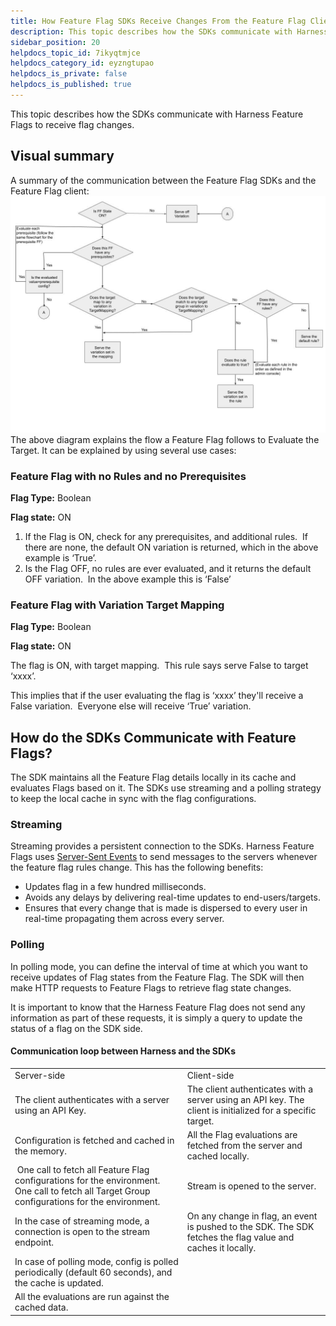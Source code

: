 ```yaml
---
title: How Feature Flag SDKs Receive Changes From the Feature Flag Client
description: This topic describes how the SDKs communicate with Harness Feature Flags to receive flag changes.
sidebar_position: 20
helpdocs_topic_id: 7ikyqtmjce
helpdocs_category_id: eyzngtupao
helpdocs_is_private: false
helpdocs_is_published: true
---
```


This topic describes how the SDKs communicate with Harness Feature Flags to receive flag changes.

## Visual summary

A summary of the communication between the Feature Flag SDKs and the Feature Flag client: 
![A flow chart showing the communication strategy between Feature Flag SDKs and the Feature Flag Client.](./static/2-communication-sdks-harness-feature-flags-01.jpeg)The above diagram explains the flow a Feature Flag follows to Evaluate the Target. It can be explained by using several use cases:

### Feature Flag with no Rules and no Prerequisites

**Flag Type:** Boolean

**Flag state:** ON

1. If the Flag is ON, check for any prerequisites, and additional rules.  If there are none, the default ON variation is returned, which in the above example is ‘True’.
2. Is the Flag OFF, no rules are ever evaluated, and it returns the default OFF variation.  In the above example this is ‘False’

### Feature Flag with Variation Target Mapping

**Flag Type:** Boolean

**Flag state:** ON

The flag is ON, with target mapping.  This rule says serve False to target ‘xxxx’. 

This implies that if the user evaluating the flag is ‘xxxx’ they'll receive a False variation.  Everyone else will receive ‘True’ variation.

## How do the SDKs Communicate with Feature Flags?

The SDK maintains all the Feature Flag details locally in its cache and evaluates Flags based on it. The SDKs use streaming and a polling strategy to keep the local cache in sync with the flag configurations.

### Streaming

Streaming provides a persistent connection to the SDKs. Harness Feature Flags uses [Server-Sent Events](https://en.wikipedia.org/wiki/Server-sent_events) to send messages to the servers whenever the feature flag rules change. This has the following benefits:

* Updates flag in a few hundred milliseconds.
* Avoids any delays by delivering real-time updates to end-users/targets.
* Ensures that every change that is made is dispersed to every user in real-time propagating them across every server.

### Polling

In polling mode, you can define the interval of time at which you want to receive updates of Flag states from the Feature Flag. The SDK will then make HTTP requests to Feature Flags to retrieve flag state changes.

It is important to know that the Harness Feature Flag does not send any information as part of these requests, it is simply a query to update the status of a flag on the SDK side.

#### Communication loop between Harness and the SDKs



|  |  |
| --- | --- |
| Server-side | Client-side |
| The client authenticates with a server using an API Key. | The client authenticates with a server using an API key. The client is initialized for a specific target. |
| Configuration is fetched and cached in the memory. | All the Flag evaluations are fetched from the server and cached locally. |
| One call to fetch all Feature Flag configurations for the environment. One call to fetch all Target Group configurations for the environment.  | Stream is opened to the server.  |
| In the case of streaming mode, a connection is open to the stream endpoint. | On any change in flag, an event is pushed to the SDK. The SDK fetches the flag value and caches it locally. |
| In case of polling mode, config is polled periodically (default 60 seconds), and the cache is updated.  |   |
| All the evaluations are run against the cached data. |   |

